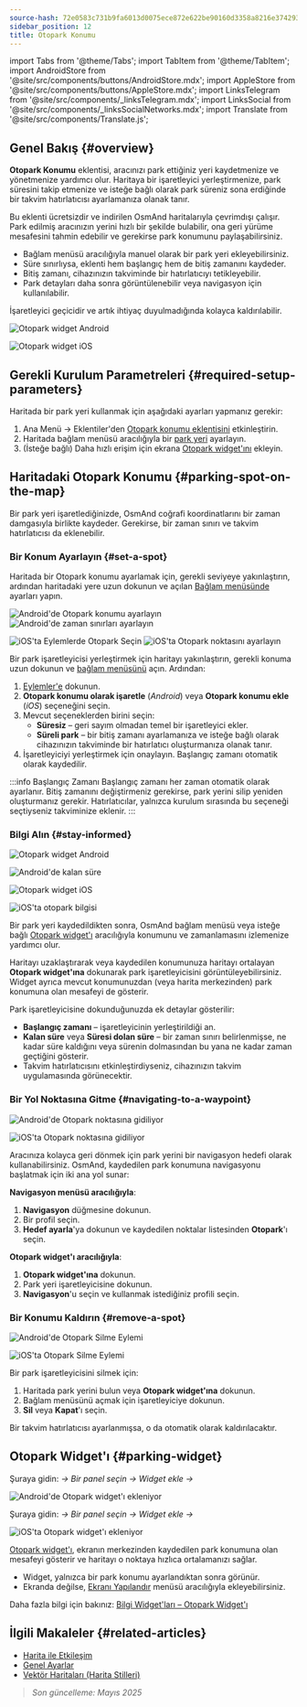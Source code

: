 ```yaml
---
source-hash: 72e0583c731b9fa6013d0075ece872e622be90160d3358a8216e374293cf5f00
sidebar_position: 12
title: Otopark Konumu
---
```

import Tabs from '@theme/Tabs';
import TabItem from '@theme/TabItem';
import AndroidStore from '@site/src/components/buttons/AndroidStore.mdx';
import AppleStore from '@site/src/components/buttons/AppleStore.mdx';
import LinksTelegram from '@site/src/components/_linksTelegram.mdx';
import LinksSocial from '@site/src/components/_linksSocialNetworks.mdx';
import Translate from '@site/src/components/Translate.js';



## Genel Bakış {#overview}

**Otopark Konumu** eklentisi, aracınızı park ettiğiniz yeri kaydetmenize ve yönetmenize yardımcı olur. Haritaya bir işaretleyici yerleştirmenize, park süresini takip etmenize ve isteğe bağlı olarak park süreniz sona erdiğinde bir takvim hatırlatıcısı ayarlamanıza olanak tanır.

Bu eklenti ücretsizdir ve indirilen OsmAnd haritalarıyla çevrimdışı çalışır. Park edilmiş aracınızın yerini hızlı bir şekilde bulabilir, ona geri yürüme mesafesini tahmin edebilir ve gerekirse park konumunu paylaşabilirsiniz.

- Bağlam menüsü aracılığıyla manuel olarak bir park yeri ekleyebilirsiniz.
- Süre sınırlıysa, eklenti hem başlangıç hem de bitiş zamanını kaydeder.
- Bitiş zamanı, cihazınızın takviminde bir hatırlatıcıyı tetikleyebilir.
- Park detayları daha sonra görüntülenebilir veya navigasyon için kullanılabilir.

İşaretleyici geçicidir ve artık ihtiyaç duyulmadığında kolayca kaldırılabilir.

<Tabs groupId="operating-systems" queryString="operating-systems">

<TabItem value="android" label="Android">

![Otopark widget Android](@site/static/img/plugins/parking/parking_widget_android.png)

</TabItem>

<TabItem value="ios" label="iOS">

![Otopark widget iOS](@site/static/img/plugins/parking/parking_widget_ios.png)

</TabItem>

</Tabs>


## Gerekli Kurulum Parametreleri {#required-setup-parameters}

Haritada bir park yeri kullanmak için aşağıdaki ayarları yapmanız gerekir:

1. Ana Menü → Eklentiler'den [Otopark konumu eklentisini](../plugins/index.md#enable--disable) etkinleştirin.
2. Haritada bağlam menüsü aracılığıyla bir [park yeri](#set-a-spot) ayarlayın.
3. (İsteğe bağlı) Daha hızlı erişim için ekrana [Otopark widget'ını](#parking-widget) ekleyin.


## Haritadaki Otopark Konumu {#parking-spot-on-the-map}

Bir park yeri işaretlediğinizde, OsmAnd coğrafi koordinatlarını bir zaman damgasıyla birlikte kaydeder. Gerekirse, bir zaman sınırı ve takvim hatırlatıcısı da eklenebilir.


### Bir Konum Ayarlayın {#set-a-spot}

Haritada bir Otopark konumu ayarlamak için, gerekli seviyeye yakınlaştırın, ardından haritadaki yere uzun dokunun ve açılan [Bağlam menüsünde](../map/map-context-menu.md) ayarları yapın.

<Tabs groupId="operating-systems" queryString="operating-systems">

<TabItem value="android" label="Android">

![Android'de Otopark konumu ayarlayın](@site/static/img/plugins/parking/and_set_p_point_limit.png) ![Android'de zaman sınırları ayarlayın](@site/static/img/plugins/parking/and_set_p_point4_.png)

</TabItem>

<TabItem value="ios" label="iOS">

![iOS'ta Eylemlerde Otopark Seçin](@site/static/img/plugins/parking/ios_set_p_point2.png) ![iOS'ta Otopark noktasını ayarlayın](@site/static/img/plugins/parking/ios_set_p_point3_-2.png)

</TabItem>

</Tabs>

Bir park işaretleyicisi yerleştirmek için haritayı yakınlaştırın, gerekli konuma uzun dokunun ve [bağlam menüsünü](../map/map-context-menu.md) açın. Ardından:

1. [Eylemler'e](../map/map-context-menu#actions) dokunun.
2. **Otopark konumu olarak işaretle** (*Android*) veya **Otopark konumu ekle** (*iOS*) seçeneğini seçin.
3. Mevcut seçeneklerden birini seçin:
   - **Süresiz** – geri sayım olmadan temel bir işaretleyici ekler.
   - **Süreli park** – bir bitiş zamanı ayarlamanıza ve isteğe bağlı olarak cihazınızın takviminde bir hatırlatıcı oluşturmanıza olanak tanır.
4. İşaretleyiciyi yerleştirmek için onaylayın. Başlangıç zamanı otomatik olarak kaydedilir.

:::info Başlangıç Zamanı
Başlangıç zamanı her zaman otomatik olarak ayarlanır. Bitiş zamanını değiştirmeniz gerekirse, park yerini silip yeniden oluşturmanız gerekir. Hatırlatıcılar, yalnızca kurulum sırasında bu seçeneği seçtiyseniz takviminize eklenir.
:::


### Bilgi Alın {#stay-informed}

<Tabs groupId="operating-systems" queryString="operating-systems">

<TabItem value="android" label="Android">

![Otopark widget Android](@site/static/img/plugins/parking/parking_widget_android.png)

![Android'de kalan süre](@site/static/img/plugins/parking/and_parking_info_left.png)

</TabItem>

<TabItem value="ios" label="iOS">

![Otopark widget iOS](@site/static/img/plugins/parking/parking_widget_ios.png)

![iOS'ta otopark bilgisi](@site/static/img/plugins/parking/ios_parking_info.png)


</TabItem>

</Tabs>

Bir park yeri kaydedildikten sonra, OsmAnd bağlam menüsü veya isteğe bağlı [Otopark widget'ı](#parking-widget) aracılığıyla konumunu ve zamanlamasını izlemenize yardımcı olur.

Haritayı uzaklaştırarak veya kaydedilen konumunuza haritayı ortalayan **Otopark widget'ına** dokunarak park işaretleyicisini görüntüleyebilirsiniz. Widget ayrıca mevcut konumunuzdan (veya harita merkezinden) park konumuna olan mesafeyi de gösterir.

Park işaretleyicisine dokunduğunuzda ek detaylar gösterilir:

- **Başlangıç zamanı** – işaretleyicinin yerleştirildiği an.
- **Kalan süre** veya **Süresi dolan süre** – bir zaman sınırı belirlenmişse, ne kadar süre kaldığını veya sürenin dolmasından bu yana ne kadar zaman geçtiğini gösterir.
- Takvim hatırlatıcısını etkinleştirdiyseniz, cihazınızın takvim uygulamasında görünecektir.


### Bir Yol Noktasına Gitme {#navigating-to-a-waypoint}

<Tabs groupId="operating-systems" queryString="operating-systems">

<TabItem value="android" label="Android">

![Android'de Otopark noktasına gidiliyor](@site/static/img/plugins/parking/and_navigating_to_parking.png)

</TabItem>

<TabItem value="ios" label="iOS">

![iOS'ta Otopark noktasına gidiliyor](@site/static/img/plugins/parking/ios_going_to_parking.png)

</TabItem>

</Tabs>

Aracınıza kolayca geri dönmek için park yerini bir navigasyon hedefi olarak kullanabilirsiniz. OsmAnd, kaydedilen park konumuna navigasyonu başlatmak için iki ana yol sunar:

**Navigasyon menüsü aracılığıyla**:

  1. **Navigasyon** düğmesine dokunun.
  2. Bir profil seçin.
  3. **Hedef ayarla**'ya dokunun ve kaydedilen noktalar listesinden **Otopark**'ı seçin.

**Otopark widget'ı aracılığıyla**:

  1. **Otopark widget'ına** dokunun.
  2. Park yeri işaretleyicisine dokunun.
  3. **Navigasyon**'u seçin ve kullanmak istediğiniz profili seçin.


### Bir Konumu Kaldırın {#remove-a-spot}

<Tabs groupId="operating-systems" queryString="operating-systems">

<TabItem value="android" label="Android">

![Android'de Otopark Silme Eylemi](@site/static/img/map/context_menu_limited_parking.png)

</TabItem>

<TabItem value="ios" label="iOS">

<!-- ![Android'de Otopark Silme Eylemi](@site/static/img/map/context_menu_limited_parking.png) -->

![iOS'ta Otopark Silme Eylemi](@site/static/img/map/context_menu_limited_parking_ios.png)

</TabItem>

</Tabs>

Bir park işaretleyicisini silmek için:

1. Haritada park yerini bulun veya **Otopark widget'ına** dokunun.
2. Bağlam menüsünü açmak için işaretleyiciye dokunun.
3. **Sil** veya **Kapat**'ı seçin.

Bir takvim hatırlatıcısı ayarlanmışsa, o da otomatik olarak kaldırılacaktır.


## Otopark Widget'ı {#parking-widget}

<Tabs groupId="operating-systems" queryString="operating-systems">

<TabItem value="android" label="Android">

Şuraya gidin: *<Translate android="true" ids="shared_string_menu,map_widget_config"/> → Bir panel seçin → Widget ekle → <Translate android="true" ids="map_widget_parking"/>*

![Android'de Otopark widget'ı ekleniyor](@site/static/img/plugins/parking/and_adding_parking_widget_andr.png)

</TabItem>

<TabItem value="ios" label="iOS">

Şuraya gidin: *<Translate ios="true" ids="shared_string_menu,layer_map_appearance"/> → Bir panel seçin → Widget ekle → <Translate ios="true" ids="parking_place"/>*

![iOS'ta Otopark widget'ı ekleniyor](@site/static/img/plugins/parking/ios_adding_parking_widget-2.png)

</TabItem>

</Tabs>

[Otopark widget'ı](../widgets/info-widgets.md#parking-widget), ekranın merkezinden kaydedilen park konumuna olan mesafeyi gösterir ve haritayı o noktaya hızlıca ortalamanızı sağlar.

- Widget, yalnızca bir park konumu ayarlandıktan sonra görünür.
- Ekranda değilse, [Ekranı Yapılandır](../widgets/configure-screen.md) menüsü aracılığıyla ekleyebilirsiniz.

Daha fazla bilgi için bakınız: [Bilgi Widget'ları – Otopark Widget'ı](https://osmand.net/docs/user/widgets/info-widgets#parking-widget)


## İlgili Makaleler {#related-articles}

- [Harita ile Etkileşim](../../user/map/interact-with-map.md)
- [Genel Ayarlar](../../user/personal/global-settings.md)
- [Vektör Haritaları (Harita Stilleri)](../../user/map/vector-maps.md)

> *Son güncelleme: Mayıs 2025*